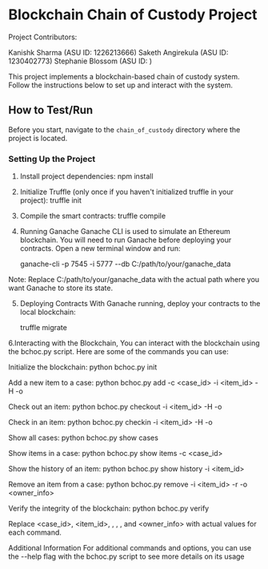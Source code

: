 # Blockchain Chain of Custody Project

Project Contributors:

Kanishk Sharma (ASU ID: 1226213666)
Saketh Angirekula (ASU ID: 1230402773)
Stephanie Blossom (ASU ID: )


This project implements a blockchain-based chain of custody system. Follow the instructions below to set up and interact with the system.

## How to Test/Run

Before you start, navigate to the `chain_of_custody` directory where the project is located.

### Setting Up the Project

1. Install project dependencies:
    npm install

2. Initialize Truffle (only once if you haven't initialized truffle in your project):
    truffle init

3. Compile the smart contracts:
    truffle compile

4. Running Ganache
Ganache CLI is used to simulate an Ethereum blockchain. You will need to run Ganache before deploying your contracts. Open a new terminal window and run:

    ganache-cli -p 7545 -i 5777 --db C:/path/to/your/ganache_data

Note: Replace C:/path/to/your/ganache_data with the actual path where you want Ganache to store its state.

5. Deploying Contracts
With Ganache running, deploy your contracts to the local blockchain:

    truffle migrate

6.Interacting with the Blockchain, You can interact with the blockchain using the bchoc.py script. Here are some of the commands you can use:

Initialize the blockchain:
        python bchoc.py init
        
Add a new item to a case:
        python bchoc.py add -c <case_id> -i <item_id> -H <HandlerName> -o <OrganizationName>
        
Check out an item:
        python bchoc.py checkout -i <item_id> -H <HandlerName> -o <OrganizationName>

Check in an item:
        python bchoc.py checkin -i <item_id> -H <HandlerName> -o <OrganizationName>
      
Show all cases:
        python bchoc.py show cases

Show items in a case:
        python bchoc.py show items -c <case_id>

Show the history of an item:
        python bchoc.py show history -i <item_id>

Remove an item from a case:
        python bchoc.py remove -i <item_id> -r <reason> -o <owner_info>

Verify the integrity of the blockchain:
        python bchoc.py verify
        
Replace <case_id>, <item_id>, <HandlerName>, <OrganizationName>, <reason>, and <owner_info> with actual values for each command.

Additional Information
For additional commands and options, you can use the --help flag with the bchoc.py script to see more details on its usage




